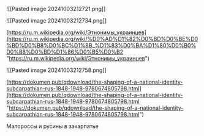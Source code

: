 ![[Pasted image 20241003212721.png]]

![[Pasted image 20241003212734.png]]

[https://ru.m.wikipedia.org/wiki/Этнонимы_украинцев](https://ru.m.wikipedia.org/wiki/%D0%AD%D1%82%D0%BD%D0%BE%D0%BD%D0%B8%D0%BC%D1%8B_%D1%83%D0%BA%D1%80%D0%B0%D0%B8%D0%BD%D1%86%D0%B5%D0%B2 "https://ru.m.wikipedia.org/wiki/Этнонимы_украинцев")

![[Pasted image 20241003212758.png]]

[https://dokumen.pub/qdownload/the-shaping-of-a-national-identity-subcarpathian-rus-1848-1948-9780674805798.html](https://dokumen.pub/qdownload/the-shaping-of-a-national-identity-subcarpathian-rus-1848-1948-9780674805798.html "https://dokumen.pub/qdownload/the-shaping-of-a-national-identity-subcarpathian-rus-1848-1948-9780674805798.html")

Малороссы и русины в закарпатье 